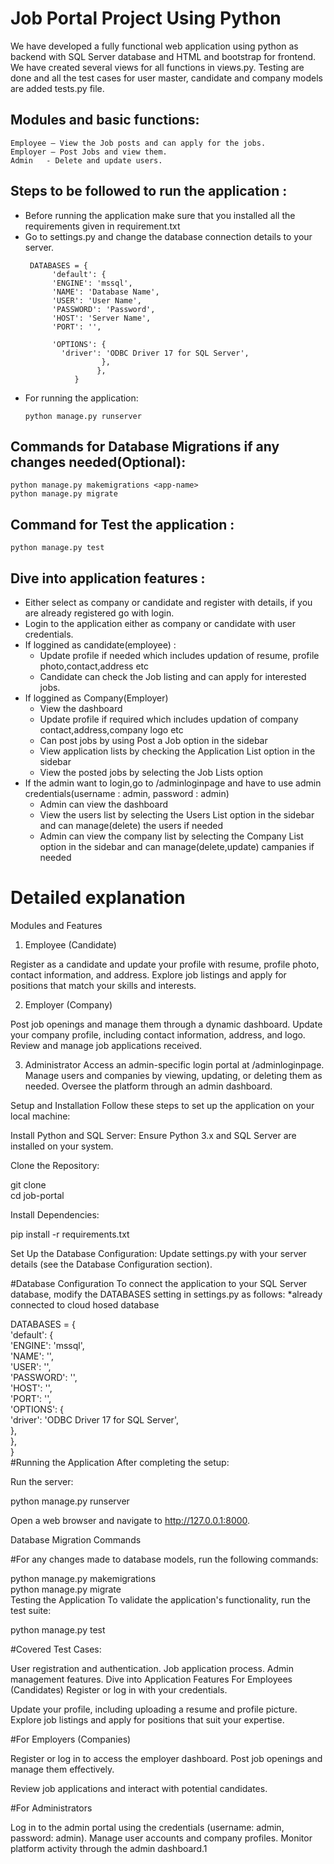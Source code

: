 # Job Portal Project Using Python 

We have developed a fully functional web application using python as backend with SQL Server database and HTML and bootstrap for frontend.
We have created several views for all functions in views.py.
Testing are done and all the test cases for user master, candidate and company models are added tests.py file.

## Modules and basic functions:
	Employee – View the Job posts and can apply for the jobs. 
	Employer – Post Jobs and view them.
	Admin   - Delete and update users. 
	
## Steps to be followed to run the application :

- Before running the application make sure that you installed all the requirements given in requirement.txt <br />
- Go to settings.py and change the database connection details to your server.<br />
	```
	 DATABASES = {
    	  'default': {
          'ENGINE': 'mssql',
          'NAME': 'Database Name',
          'USER': 'User Name',
          'PASSWORD': 'Password',    
          'HOST': 'Server Name',
          'PORT': '',

          'OPTIONS': {
            'driver': 'ODBC Driver 17 for SQL Server',
                     },
    	            },
	           }
	```
- For running the application: <br />
	```
	python manage.py runserver
	```
## Commands for Database Migrations if any changes needed(Optional):

```
python manage.py makemigrations <app-name>
python manage.py migrate
```

## Command for Test the application :
```
python manage.py test

```
## Dive into application features :

- Either select as company or candidate and register with details, if you are already registered go with login. <br />
- Login to the application either as company or candidate with user credentials.<br />
- If loggined as candidate(employee) :
	- Update profile if needed which includes updation of resume, profile photo,contact,address etc
	- Candidate can check the Job listing and can apply for interested jobs.
- If loggined as Company(Employer)
	- View the dashboard
	- Update profile if required which includes updation of company contact,address,company logo etc
	- Can post jobs by using Post a Job option in the sidebar
	- View application lists by checking the Application List option in the sidebar
	- View the posted jobs by selecting the Job Lists option
- If the admin want to login,go to /adminloginpage and have to use admin credentials(username : admin, password : admin)
	- Admin can view the dashboard
	- View the users list by selecting the Users List option in the sidebar and can manage(delete) the users if needed
	- Admin can view the company list by selecting the Company List option in the sidebar and can manage(delete,update) campanies if needed 

# Detailed explanation
Modules and Features

1. Employee (Candidate)

Register as a candidate and update your profile with resume, profile photo, contact information, and address.
Explore job listings and apply for positions that match your skills and interests.

2. Employer (Company)

Post job openings and manage them through a dynamic dashboard.
Update your company profile, including contact information, address, and logo.
Review and manage job applications received.

3. Administrator
Access an admin-specific login portal at /adminloginpage.
Manage users and companies by viewing, updating, or deleting them as needed.
Oversee the platform through an admin dashboard.

Setup and Installation
Follow these steps to set up the application on your local machine:

Install Python and SQL Server: Ensure Python 3.x and SQL Server are installed on your system.

Clone the Repository:



git clone <repository-url>  
cd job-portal  

Install Dependencies:


pip install -r requirements.txt  

Set Up the Database Configuration: Update settings.py with your server details (see the Database Configuration section).

#Database Configuration
To connect the application to your SQL Server database, modify the DATABASES setting in settings.py as follows:
*already connected to cloud hosed database 

DATABASES = {  
    'default': {  
        'ENGINE': 'mssql',  
        'NAME': '<Database Name>',  
        'USER': '<User Name>',  
        'PASSWORD': '<Password>',    
        'HOST': '<Server Name>',  
        'PORT': '',  
        'OPTIONS': {  
            'driver': 'ODBC Driver 17 for SQL Server',  
        },  
    },  
}  
#Running the Application
After completing the setup:

Run the server:

python manage.py runserver
  
Open a web browser and navigate to http://127.0.0.1:8000.

Database Migration Commands

#For any changes made to database models, run the following commands:


python manage.py makemigrations <app-name>  
python manage.py migrate  
Testing the Application
To validate the application's functionality, run the test suite:


python manage.py test
  
#Covered Test Cases:

User registration and authentication.
Job application process.
Admin management features.
Dive into Application Features
For Employees (Candidates)
Register or log in with your credentials.

Update your profile, including uploading a resume and profile picture.
Explore job listings and apply for positions that suit your expertise.

#For Employers (Companies)

Register or log in to access the employer dashboard.
Post job openings and manage them effectively.

Review job applications and interact with potential candidates.

#For Administrators

Log in to the admin portal using the credentials (username: admin, password: admin).
Manage user accounts and company profiles.
Monitor platform activity through the admin dashboard.1	
	

